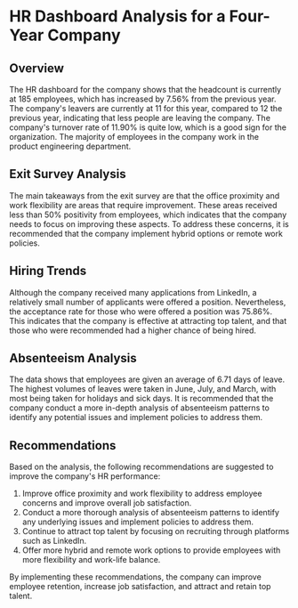 # HR Dashboard Analysis for a Four-Year Company

## Overview

The HR dashboard for the company shows that the headcount is currently at 185 employees, which has increased by 7.56% from the previous year. The company's leavers are currently at 11 for this year, compared to 12 the previous year, indicating that less people are leaving the company. The company's turnover rate of 11.90% is quite low, which is a good sign for the organization. The majority of employees in the company work in the product engineering department.

## Exit Survey Analysis

The main takeaways from the exit survey are that the office proximity and work flexibility are areas that require improvement. These areas received less than 50% positivity from employees, which indicates that the company needs to focus on improving these aspects. To address these concerns, it is recommended that the company implement hybrid options or remote work policies.

## Hiring Trends

Although the company received many applications from LinkedIn, a relatively small number of applicants were offered a position. Nevertheless, the acceptance rate for those who were offered a position was 75.86%. This indicates that the company is effective at attracting top talent, and that those who were recommended had a higher chance of being hired.

## Absenteeism Analysis

The data shows that employees are given an average of 6.71 days of leave. The highest volumes of leaves were taken in June, July, and March, with most being taken for holidays and sick days. It is recommended that the company conduct a more in-depth analysis of absenteeism patterns to identify any potential issues and implement policies to address them.

## Recommendations

Based on the analysis, the following recommendations are suggested to improve the company's HR performance:

1. Improve office proximity and work flexibility to address employee concerns and improve overall job satisfaction.
2. Conduct a more thorough analysis of absenteeism patterns to identify any underlying issues and implement policies to address them.
3. Continue to attract top talent by focusing on recruiting through platforms such as LinkedIn.
4. Offer more hybrid and remote work options to provide employees with more flexibility and work-life balance.

By implementing these recommendations, the company can improve employee retention, increase job satisfaction, and attract and retain top talent.
